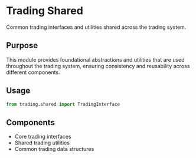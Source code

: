 # Trading Shared

Common trading interfaces and utilities shared across the trading system.

## Purpose

This module provides foundational abstractions and utilities that are used throughout the trading system, ensuring consistency and reusability across different components.

## Usage

```python
from trading.shared import TradingInterface
```

## Components

- Core trading interfaces
- Shared trading utilities
- Common trading data structures